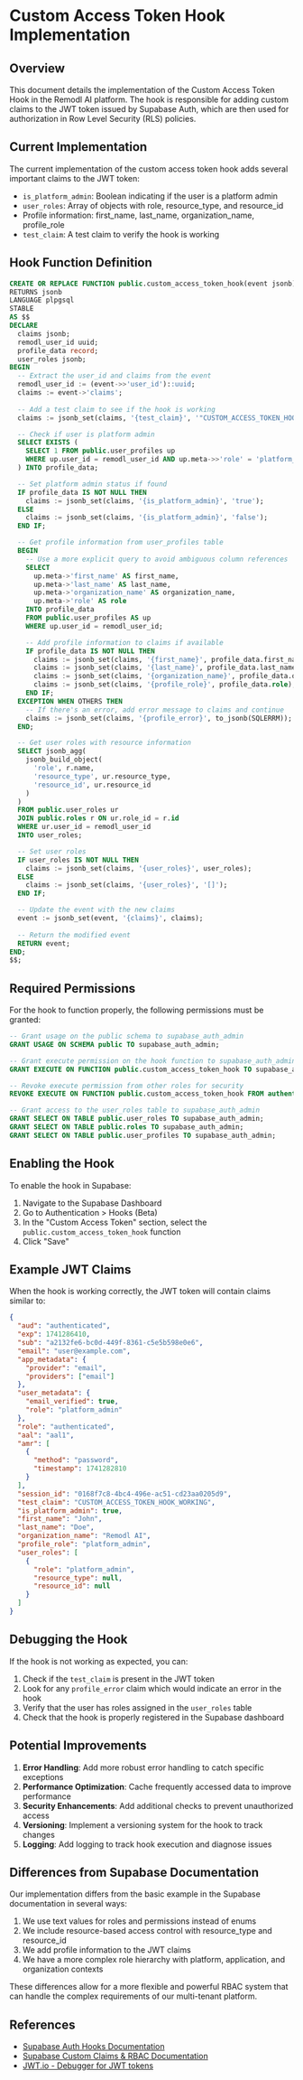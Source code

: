 # Custom Access Token Hook Implementation

## Overview

This document details the implementation of the Custom Access Token Hook in the Remodl AI platform. The hook is responsible for adding custom claims to the JWT token issued by Supabase Auth, which are then used for authorization in Row Level Security (RLS) policies.

## Current Implementation

The current implementation of the custom access token hook adds several important claims to the JWT token:

- `is_platform_admin`: Boolean indicating if the user is a platform admin
- `user_roles`: Array of objects with role, resource_type, and resource_id
- Profile information: first_name, last_name, organization_name, profile_role
- `test_claim`: A test claim to verify the hook is working

## Hook Function Definition

```sql
CREATE OR REPLACE FUNCTION public.custom_access_token_hook(event jsonb)
RETURNS jsonb
LANGUAGE plpgsql
STABLE
AS $$
DECLARE
  claims jsonb;
  remodl_user_id uuid;
  profile_data record;
  user_roles jsonb;
BEGIN
  -- Extract the user_id and claims from the event
  remodl_user_id := (event->>'user_id')::uuid;
  claims := event->'claims';
  
  -- Add a test claim to see if the hook is working
  claims := jsonb_set(claims, '{test_claim}', '"CUSTOM_ACCESS_TOKEN_HOOK_WORKING"');

  -- Check if user is platform admin
  SELECT EXISTS (
    SELECT 1 FROM public.user_profiles up
    WHERE up.user_id = remodl_user_id AND up.meta->>'role' = 'platform_admin'
  ) INTO profile_data;

  -- Set platform admin status if found
  IF profile_data IS NOT NULL THEN
    claims := jsonb_set(claims, '{is_platform_admin}', 'true');
  ELSE
    claims := jsonb_set(claims, '{is_platform_admin}', 'false');
  END IF;

  -- Get profile information from user_profiles table
  BEGIN
    -- Use a more explicit query to avoid ambiguous column references
    SELECT 
      up.meta->'first_name' AS first_name,
      up.meta->'last_name' AS last_name,
      up.meta->'organization_name' AS organization_name,
      up.meta->'role' AS role
    INTO profile_data
    FROM public.user_profiles AS up
    WHERE up.user_id = remodl_user_id;

    -- Add profile information to claims if available
    IF profile_data IS NOT NULL THEN
      claims := jsonb_set(claims, '{first_name}', profile_data.first_name);
      claims := jsonb_set(claims, '{last_name}', profile_data.last_name);
      claims := jsonb_set(claims, '{organization_name}', profile_data.organization_name);
      claims := jsonb_set(claims, '{profile_role}', profile_data.role);
    END IF;
  EXCEPTION WHEN OTHERS THEN
    -- If there's an error, add error message to claims and continue
    claims := jsonb_set(claims, '{profile_error}', to_jsonb(SQLERRM));
  END;

  -- Get user roles with resource information
  SELECT jsonb_agg(
    jsonb_build_object(
      'role', r.name,
      'resource_type', ur.resource_type,
      'resource_id', ur.resource_id
    )
  )
  FROM public.user_roles ur
  JOIN public.roles r ON ur.role_id = r.id
  WHERE ur.user_id = remodl_user_id
  INTO user_roles;

  -- Set user roles
  IF user_roles IS NOT NULL THEN
    claims := jsonb_set(claims, '{user_roles}', user_roles);
  ELSE
    claims := jsonb_set(claims, '{user_roles}', '[]');
  END IF;

  -- Update the event with the new claims
  event := jsonb_set(event, '{claims}', claims);
  
  -- Return the modified event
  RETURN event;
END;
$$;
```

## Required Permissions

For the hook to function properly, the following permissions must be granted:

```sql
-- Grant usage on the public schema to supabase_auth_admin
GRANT USAGE ON SCHEMA public TO supabase_auth_admin;

-- Grant execute permission on the hook function to supabase_auth_admin
GRANT EXECUTE ON FUNCTION public.custom_access_token_hook TO supabase_auth_admin;

-- Revoke execute permission from other roles for security
REVOKE EXECUTE ON FUNCTION public.custom_access_token_hook FROM authenticated, anon, public;

-- Grant access to the user_roles table to supabase_auth_admin
GRANT SELECT ON TABLE public.user_roles TO supabase_auth_admin;
GRANT SELECT ON TABLE public.roles TO supabase_auth_admin;
GRANT SELECT ON TABLE public.user_profiles TO supabase_auth_admin;
```

## Enabling the Hook

To enable the hook in Supabase:

1. Navigate to the Supabase Dashboard
2. Go to Authentication > Hooks (Beta)
3. In the "Custom Access Token" section, select the `public.custom_access_token_hook` function
4. Click "Save"

## Example JWT Claims

When the hook is working correctly, the JWT token will contain claims similar to:

```json
{
  "aud": "authenticated",
  "exp": 1741286410,
  "sub": "a2132fe6-bc0d-449f-8361-c5e5b598e0e6",
  "email": "user@example.com",
  "app_metadata": {
    "provider": "email",
    "providers": ["email"]
  },
  "user_metadata": {
    "email_verified": true,
    "role": "platform_admin"
  },
  "role": "authenticated",
  "aal": "aal1",
  "amr": [
    {
      "method": "password",
      "timestamp": 1741282810
    }
  ],
  "session_id": "0168f7c8-4bc4-496e-ac51-cd23aa0205d9",
  "test_claim": "CUSTOM_ACCESS_TOKEN_HOOK_WORKING",
  "is_platform_admin": true,
  "first_name": "John",
  "last_name": "Doe",
  "organization_name": "Remodl AI",
  "profile_role": "platform_admin",
  "user_roles": [
    {
      "role": "platform_admin",
      "resource_type": null,
      "resource_id": null
    }
  ]
}
```

## Debugging the Hook

If the hook is not working as expected, you can:

1. Check if the `test_claim` is present in the JWT token
2. Look for any `profile_error` claim which would indicate an error in the hook
3. Verify that the user has roles assigned in the `user_roles` table
4. Check that the hook is properly registered in the Supabase dashboard

## Potential Improvements

1. **Error Handling**: Add more robust error handling to catch specific exceptions
2. **Performance Optimization**: Cache frequently accessed data to improve performance
3. **Security Enhancements**: Add additional checks to prevent unauthorized access
4. **Versioning**: Implement a versioning system for the hook to track changes
5. **Logging**: Add logging to track hook execution and diagnose issues

## Differences from Supabase Documentation

Our implementation differs from the basic example in the Supabase documentation in several ways:

1. We use text values for roles and permissions instead of enums
2. We include resource-based access control with resource_type and resource_id
3. We add profile information to the JWT claims
4. We have a more complex role hierarchy with platform, application, and organization contexts

These differences allow for a more flexible and powerful RBAC system that can handle the complex requirements of our multi-tenant platform.

## References

- [Supabase Auth Hooks Documentation](https://supabase.com/docs/guides/auth/auth-hooks)
- [Supabase Custom Claims & RBAC Documentation](https://supabase.com/docs/guides/database/postgres/custom-claims-and-role-based-access-control-rbac)
- [JWT.io - Debugger for JWT tokens](https://jwt.io/) 